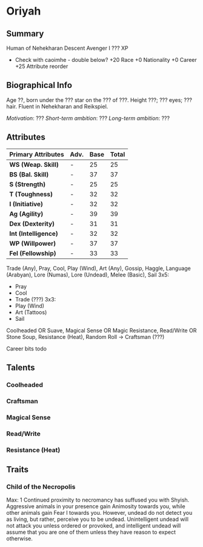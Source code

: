 # Oriyah
## Summary
Human of Nehekharan Descent
Avenger I
??? XP
* Check with caoimhe - double below?
+20 Race
+0 Nationality
+0 Career
+25 Attribute reorder

## Biographical Info
Age ??, born under the ??? star on the ??? of ???.
Height ???; ??? eyes; ??? hair.
Fluent in Nehekharan and Reikspiel.

*Motivation*: ???
*Short-term ambition*: ???
*Long-term ambition*: ???

## Attributes
|  Primary Attributes      |  Adv.  |  Base  |  Total |
|--------------------------|--------|--------|--------|
|  **WS  (Weap. Skill)**   |  -     |  25    |  25
|  **BS  (Bal. Skill)**    |  -     |  37    |  37
|  **S   (Strength)**      |  -     |  25    |  25
|  **T   (Toughness)**     |  -     |  32    |  32
|  **I   (Initiative)**    |  -     |  32    |  32
|  **Ag  (Agility)**       |  -     |  39    |  39
|  **Dex (Dexterity)**     |  -     |  31    |  31
|  **Int (Intelligence)**  |  -     |  32    |  32
|  **WP  (Willpower)**     |  -     |  37    |  37
|  **Fel (Fellowship)**    |  -     |  33    |  33

Trade (Any), Pray, Cool, Play (Wind), Art (Any), Gossip, Haggle, Language (Arabyan), Lore (Numas), Lore (Undead), Melee (Basic), Sail
3x5:
- Pray
- Cool
- Trade (???)
3x3:
- Play (Wind)
- Art (Tattoos)
- Sail

Coolheaded OR Suave, Magical Sense OR Magic Resistance, Read/Write OR Stone Soup, Resistance (Heat), Random Roll -> Craftsman (???)

Career bits todo

## Talents
### Coolheaded
### Craftsman
### Magical Sense
### Read/Write
### Resistance (Heat)

## Traits
### Child of the Necropolis
Max: 1
Continued proximity to necromancy has suffused you with Shyish. Aggressive
animals in your presence gain Animosity towards you, while other animals gain
Fear I towards you. However, undead do not detect you as living, but rather,
perceive you to be undead. Unintelligent undead will not attack you unless
ordered or provoked, and intelligent undead will assume that you are one of them
unless they have reason to expect otherwise.